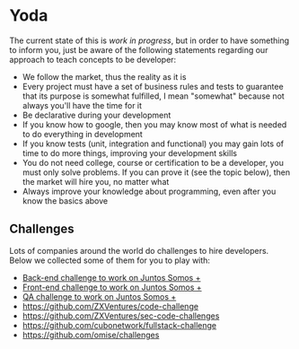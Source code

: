 # Yoda

The current state of this is *work in progress*, but in order to have something to inform you, just be aware of the following statements regarding our approach to teach concepts to be developer:

- We follow the market, thus the reality as it is
- Every project must have a set of business rules and tests to guarantee that its purpose is somewhat fulfilled, I mean "somewhat" because not always you'll have the time for it
- Be declarative during your development
- If you know how to google, then you may know most of what is needed to do everything in development
- If you know tests (unit, integration and functional) you may gain lots of time to do more things, improving your development skills
- You do not need college, course or certification to be a developer, you must only solve problems. If you can prove it (see the topic below), then the market will hire you, no matter what
- Always improve your knowledge about programming, even after you know the basics above

## Challenges 

Lots of companies around the world do challenges to hire developers. Below we collected some of them for you to play with:

- [Back-end challenge to work on Juntos Somos +](https://github.com/juntossomosmais/code-challenge)
- [Front-end challenge to work on Juntos Somos +](https://github.com/juntossomosmais/frontend-challenge)
- [QA challenge to work on Juntos Somos +](https://github.com/juntossomosmais/code-challenge-qa)
- https://github.com/ZXVentures/code-challenge
- https://github.com/ZXVentures/sec-code-challenges
- https://github.com/cubonetwork/fullstack-challenge
- https://github.com/omise/challenges
